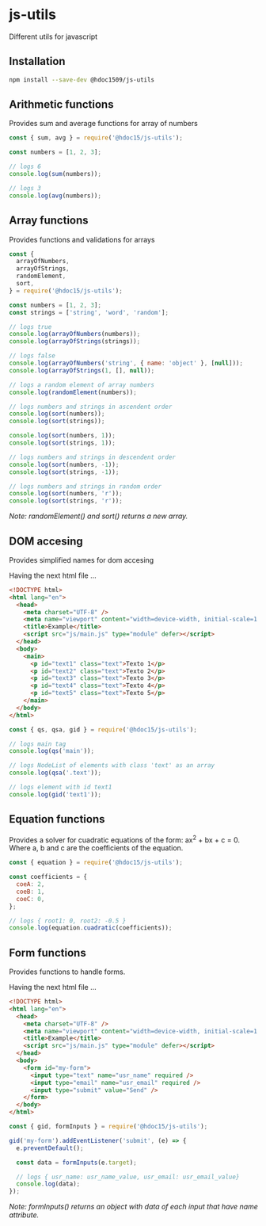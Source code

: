 # js-utils

Different utils for javascript

## Installation

```sh
npm install --save-dev @hdoc1509/js-utils
```

## Arithmetic functions

Provides sum and average functions for array of numbers

```js
const { sum, avg } = require('@hdoc15/js-utils');

const numbers = [1, 2, 3];

// logs 6
console.log(sum(numbers));

// logs 3
console.log(avg(numbers));
```

## Array functions

Provides functions and validations for arrays

```js
const {
  arrayOfNumbers,
  arrayOfStrings,
  randomElement,
  sort,
} = require('@hdoc15/js-utils');

const numbers = [1, 2, 3];
const strings = ['string', 'word', 'random'];

// logs true
console.log(arrayOfNumbers(numbers));
console.log(arrayOfStrings(strings));

// logs false
console.log(arrayOfNumbers('string', { name: 'object' }, [null]));
console.log(arrayOfStrings(1, [], null));

// logs a random element of array numbers
console.log(randomElement(numbers));

// logs numbers and strings in ascendent order
console.log(sort(numbers));
console.log(sort(strings));

console.log(sort(numbers, 1));
console.log(sort(strings, 1));

// logs numbers and strings in descendent order
console.log(sort(numbers, -1));
console.log(sort(strings, -1));

// logs numbers and strings in random order
console.log(sort(numbers, 'r'));
console.log(sort(strings, 'r'));
```

_Note: randomElement() and sort() returns a new array._

## DOM accesing

Provides simplified names for dom accesing

Having the next html file ...

```html
<!DOCTYPE html>
<html lang="en">
  <head>
    <meta charset="UTF-8" />
    <meta name="viewport" content="width=device-width, initial-scale=1.0" />
    <title>Example</title>
    <script src="js/main.js" type="module" defer></script>
  </head>
  <body>
    <main>
      <p id="text1" class="text">Texto 1</p>
      <p id="text2" class="text">Texto 2</p>
      <p id="text3" class="text">Texto 3</p>
      <p id="text4" class="text">Texto 4</p>
      <p id="text5" class="text">Texto 5</p>
    </main>
  </body>
</html>
```

```js
const { qs, qsa, gid } = require('@hdoc15/js-utils');

// logs main tag
console.log(qs('main'));

// logs NodeList of elements with class 'text' as an array
console.log(qsa('.text'));

// logs element with id text1
console.log(gid('text1'));
```

## Equation functions

Provides a solver for cuadratic equations of the form: ax<sup>2</sup> + bx + c = 0. Where a, b and c are the coefficients of the equation.

```js
const { equation } = require('@hdoc15/js-utils');

const coefficients = {
  coeA: 2,
  coeB: 1,
  coeC: 0,
};

// logs { root1: 0, root2: -0.5 }
console.log(equation.cuadratic(coefficients));
```

## Form functions

Provides functions to handle forms.

Having the next html file ...

```html
<!DOCTYPE html>
<html lang="en">
  <head>
    <meta charset="UTF-8" />
    <meta name="viewport" content="width=device-width, initial-scale=1.0" />
    <title>Example</title>
    <script src="js/main.js" type="module" defer></script>
  </head>
  <body>
    <form id="my-form">
      <input type="text" name="usr_name" required />
      <input type="email" name="usr_email" required />
      <input type="submit" value="Send" />
    </form>
  </body>
</html>
```

```js
const { gid, formInputs } = require('@hdoc15/js-utils');

gid('my-form').addEventListener('submit', (e) => {
  e.preventDefault();

  const data = formInputs(e.target);

  // logs { usr_name: usr_name_value, usr_email: usr_email_value}
  console.log(data);
});
```

_Note: formInputs() returns an object with data of each input that have name attribute._
